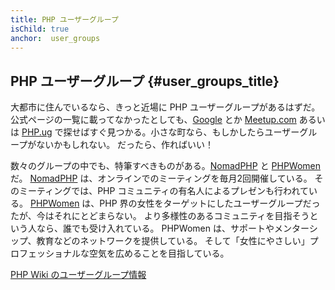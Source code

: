 ```yaml
---
title: PHP ユーザーグループ
isChild: true
anchor:  user_groups
---
```


## PHP ユーザーグループ {#user_groups_title}

大都市に住んでいるなら、きっと近場に PHP ユーザーグループがあるはずだ。
公式ページの一覧に載ってなかったとしても、[Google][google] とか [Meetup.com][meetup] あるいは [PHP.ug][php-ug]
で探せばすぐ見つかる。小さな町なら、もしかしたらユーザーグループがないかもしれない。
だったら、作ればいい！

数々のグループの中でも、特筆すべきものがある。[NomadPHP] と [PHPWomen] だ。
[NomadPHP] は、オンラインでのミーティングを毎月2回開催している。
そのミーティングでは、PHP コミュニティの有名人によるプレゼンも行われている。
[PHPWomen] は、PHP 界の女性をターゲットにしたユーザーグループだったが、今はそれにとどまらない。
より多様性のあるコミュニティを目指そうという人なら、誰でも受け入れている。
PHPWomen は、サポートやメンターシップ、教育などのネットワークを提供している。
そして「女性にやさしい」プロフェッショナルな空気を広めることを目指している。

[PHP Wiki のユーザーグループ情報][php-wiki]

[google]: https://www.google.com/search?q=php+user+group+near+me
[meetup]: http://www.meetup.com/find/
[php-ug]: http://php.ug/
[NomadPHP]: https://nomadphp.com/
[PHPWomen]: http://phpwomen.org/
[php-wiki]: https://wiki.php.net/usergroups
